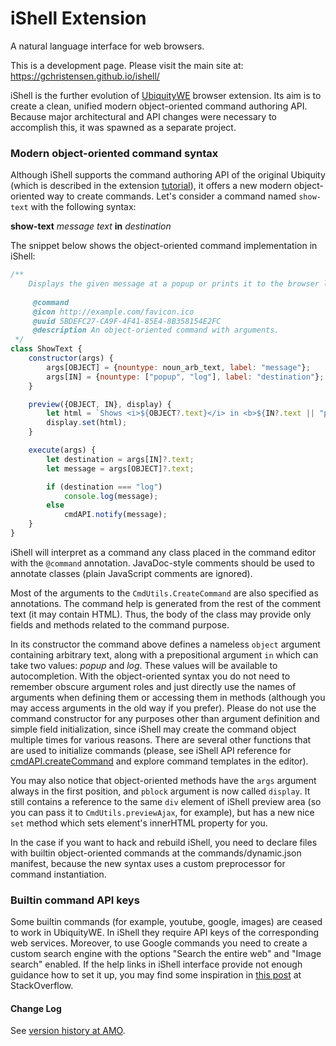 # iShell Extension

A natural language interface for web browsers.

This is a development page. Please visit the main site at: https://gchristensen.github.io/ishell/

iShell is the further evolution of [UbiquityWE](https://github.com/GChristensen/ubiquitywe#readme) browser extension.
Its aim is to create a clean, unified modern object-oriented command authoring API. Because major architectural and API 
changes were necessary to accomplish this, it was spawned as a separate project.

### Modern object-oriented command syntax

Although iShell supports the command authoring API of the original Ubiquity (which is described in the extension [tutorial](https://gchristensen.github.io/ishell/res/tutorial.html)),
it offers a new modern object-oriented way to create commands. Let's consider a command named `show-text` with the following syntax:

**show-text** *message text* **in** *destination*

The snippet below shows the object-oriented command implementation in iShell: 

```js
/**
    Displays the given message at a popup or prints it to the browser log.
 
     @command
     @icon http://example.com/favicon.ico
     @uuid 5BDEFC27-CA9F-4F41-85E4-8B358154E2FC
     @description An object-oriented command with arguments.
 */
class ShowText {
    constructor(args) {
        args[OBJECT] = {nountype: noun_arb_text, label: "message"};
        args[IN] = {nountype: ["popup", "log"], label: "destination"};
    }

    preview({OBJECT, IN}, display) {
        let html = `Shows <i>${OBJECT?.text}</i> in <b>${IN?.text || "popup"}</b>`;
        display.set(html);
    }

    execute(args) {
        let destination = args[IN]?.text;
        let message = args[OBJECT]?.text;

        if (destination === "log")
            console.log(message);
        else
            cmdAPI.notify(message);
    }
}
```

iShell will interpret as a command any class placed in the command editor with the `@command` annotation. JavaDoc-style comments should be
used to annotate classes (plain JavaScript comments are ignored).

Most of the arguments to the `CmdUtils.CreateCommand` are also specified as annotations. The command help
is generated from the rest of the comment text (it may contain HTML). Thus, the body of the class may provide only fields and methods
related to the command purpose.

In its constructor the command above defines a nameless `object` argument containing arbitrary text, along with a prepositional argument `in` 
which can take two values: *popup* and *log*. 
These values will
be available to autocompletion. With the object-oriented syntax you do not need to remember obscure argument roles and just directly use the names
of arguments when defining them or accessing them in methods (although you may access arguments in the old way if you prefer).
Please do not use the command constructor for any purposes other than argument definition and simple field initialization,
since iShell may create the command object multiple times for 
various reasons. There are several other functions that are used to initialize commands 
(please, see iShell API reference for [cmdAPI.createCommand](https://gchristensen.github.io/ishell/res/API.html) and explore command templates in the editor).

You may also notice that object-oriented methods have the `args` argument always in the first position,
and `pblock` argument is now called `display`. It still contains a reference to the same `div` element
of iShell preview area (so you can pass it to `CmdUtils.previewAjax`, for example),
but has a new nice `set` method which sets element's innerHTML property for you.

In the case if you want to hack and rebuild iShell, you need to declare files
with builtin object-oriented commands at the commands/dynamic.json manifest, 
because the new syntax uses a custom preprocessor for command instantiation.

### Builtin command API keys

Some builtin commands (for example, youtube, google, images) are ceased to work in UbiquityWE. In iShell they require API keys
of the corresponding web services. Moreover, to use Google commands you need to create a custom search engine with the options
"Search the entire web" and "Image search" enabled. If the help links in iShell interface provide not enough guidance how
to set it up, you may find some inspiration in [this post](https://stackoverflow.com/questions/45899493/configuring-google-custom-search-to-work-like-google-search)
at StackOverflow.

#### Change Log

See [version history at AMO](https://addons.mozilla.org/en-US/firefox/addon/ishell/versions/).
